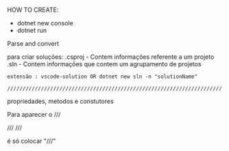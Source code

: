 HOW TO CREATE: 
 - dotnet new console
 - dotnet run

 Parse and convert

 para criar soluções: 
    .csproj - Contem informações referente a um projeto
    .sln - Contem informações que contem um agrupamento de projetos

    extensão : vscode-solution OR dotnet new sln -n "solutionName"

    //////////////////////////////////////////////////////////////////////
   propriedades, metodos e constutores

Para aparecer o 
   /// <summary>
        /// 
        /// </summary>

é só colocar "///"